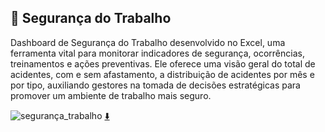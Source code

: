 ## 🦺 Segurança do Trabalho

Dashboard de Segurança do Trabalho desenvolvido no Excel, uma ferramenta vital para monitorar indicadores de segurança, ocorrências, treinamentos e ações preventivas. Ele oferece uma visão geral do total de acidentes, com e sem afastamento, a distribuição de acidentes por mês e por tipo, auxiliando gestores na tomada de decisões estratégicas para promover um ambiente de trabalho mais seguro.

![segurança_trabalho](https://github.com/user-attachments/assets/cae2a59b-571c-4d95-8fb4-e69a169202fd)
[⬇️](https://github.com/jpgoot22/portifolio/blob/main/Excel/Seguran%C3%A7a_trabalho/Seguran%C3%A7a_Trabalho.xlsx)

